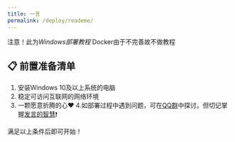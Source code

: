 ```yaml
---
title: 一言
permalink: /deploy/reademe/
---
```

注意！此为*Windows部署教程* Docker由于不完善故不做教程

## 📋 前置准备清单
1. 安装Windows 10及以上系统的电脑
2. 稳定可访问互联网的网络环境
3. 一颗愿意折腾的心❤️
4.如部署过程中遇到问题，可在[QQ群]()中探讨。但切记掌握[发言的智慧](https://github.com/ryanhanwu/How-To-Ask-Questions-The-Smart-Way/blob/main/README-zh_CN.md)❗

满足以上条件后即可开始！
